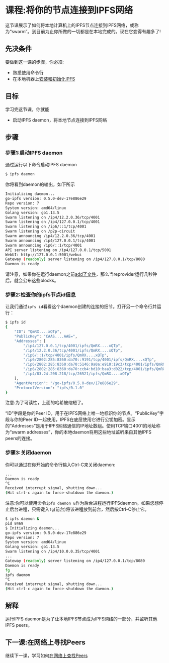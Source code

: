 # 课程:将你的节点连接到IPFS网络

这节课展示了如何将本地计算机上的IPFS节点连接到IPFS网络，或称为“swarm”。到目前为止你所做的一切都是在本地完成的。现在它变得有趣多了!

## 先决条件

要做到这一课的步骤，你必须:

* 熟悉使用命令行
* 在本地机器上[安装和初始化IPFS](../install-ipfs/)

## 目标

学习完这节课，你就能

* 启动IPFS daemon，将本地节点连接到IPFS网络

## 步骤

### 步骤1:启动IPFS daemon

通过运行以下命令启动IPFS daemon

```bash
$ ipfs daemon
```

你将看到daemon的输出，如下所示

```bash
Initializing daemon...
go-ipfs version: 0.5.0-dev-17e886e29
Repo version: 7
System version: amd64/linux
Golang version: go1.13.5
Swarm listening on /ip4/12.2.0.36/tcp/4001
Swarm listening on /ip4/127.0.0.1/tcp/4001
Swarm listening on /ip6/::1/tcp/4001
Swarm listening on /p2p-circuit
Swarm announcing /ip4/12.2.0.36/tcp/4001
Swarm announcing /ip4/127.0.0.1/tcp/4001
Swarm announcing /ip6/::1/tcp/4001
API server listening on /ip4/127.0.0.1/tcp/5001
WebUI: http://127.0.0.1:5001/webui
Gateway (readonly) server listening on /ip4/127.0.0.1/tcp/8080
Daemon is ready
```

请注意，如果你在运行daemon之前[add了文件](../files-on-ipfs/add-and-retrieve-file-content.md)，那么当reprovider运行几秒钟后，就会公布这些blocks。

### 步骤2:检查你的ipfs节点id信息

让我们通过`ipfs id`看看这个daemon创建的连接的细节。打开另一个命令行并运行：

```bash
$ ipfs id
{
    "ID": "QmRX....xQTp",
    "PublicKey": "CAAS....AAE=",
    "Addresses": [
        "/ip4/127.0.0.1/tcp/4001/ipfs/QmRX....xQTp",
        "/ip4/12.2.0.36/tcp/4001/ipfs/QmRX....xQTp",
        "/ip6/::1/tcp/4001/ipfs/QmRX....xQTp",
        "/ip6/2802:285:8360:da70::9191/tcp/4001/ipfs/QmRX....xQTp",
        "/ip6/2802:285:8360:da70:5146:9a0a:e910:19c3/tcp/4001/ipfs/QmRX....xQTp",
        "/ip6/2802:285:8360:da70:ccb4:bd10:baa3:d022/tcp/4001/ipfs/QmRX....xQTp",
        "/ip4/83.24.208.218/tcp/26521/ipfs/QmRX....xQTp"
    ],
    "AgentVersion": "/go-ipfs/0.5.0-dev/17e886e29",
    "ProtocolVersion": "ipfs/0.1.0"
}
```

注意:为了可读性，上面的哈希被缩短了。

“ID”字段是你的Peer ID，用于在IPFS网络上唯一地标识你的节点。“PublicKey”字段与你的Peer ID一起使用，IPFS在底层使用它进行公钥加密。显示的“Addresses”是用于IPFS网络通信的IP地址数组。使用TCP端口4001的地址称为“swarm addresses”，你的本地daemon将用这些地址监听来自其他IPFS peers的连接。

### 步骤3:关闭daemon

你可以通过在你开始的命令行输入Ctrl-C来关闭daemon:

```bash
...
Daemon is ready
^C
Received interrupt signal, shutting down...
(Hit ctrl-c again to force-shutdown the daemon.)
```

注意:你可以使用命令`ipfs daemon &`作为后台进程运行IPFSdaemon。如果您想停止后台进程，只需键入`fg`(前台)将该进程放到前台，然后按Ctrl-C停止它。

```bash
$ ipfs daemon &
pid 8469
$ Initializing daemon...
go-ipfs version: 0.5.0-dev-17e886e29
Repo version: 7
System version: amd64/linux
Golang version: go1.13.5
Swarm listening on /ip4/10.0.0.35/tcp/4001
...
Gateway (readonly) server listening on /ip4/127.0.0.1/tcp/8080
Daemon is ready
fg
ipfs daemon
^C
Received interrupt signal, shutting down...
(Hit ctrl-c again to force-shutdown the daemon.)
```

## 解释

运行IPFS daemon是为了让本地IPFS节点成为IPFS网络的一部分，并监听其他IPFS peers。

## 下一课:在网络上寻找Peers

继续下一课，学习如何[在网络上查找Peers](find-peers.md)

